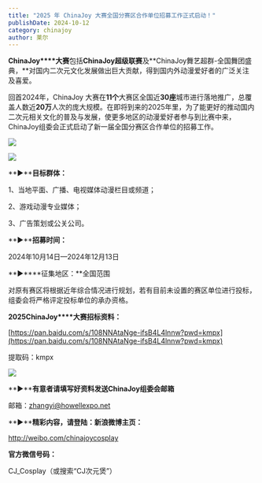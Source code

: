 ```yaml
---
title: "2025 年 ChinaJoy 大赛全国分赛区合作单位招募工作正式启动！"
publishDate: 2024-10-12
category: chinajoy
author: 莱尔
---
```


**ChinaJoy****大赛**包括**ChinaJoy超级联赛**及**ChinaJoy舞艺超群-全国舞团盛典，**对国内二次元文化发展做出巨大贡献，得到国内外动漫爱好者的广泛关注及喜爱。

回首2024年，ChinaJoy 大赛在**11个**大赛区全国近**30座**城市进行落地推广，总覆盖人数近**20万**人次的庞大规模。在即将到来的2025年里，为了能更好的推动国内二次元相关文化的普及与发展，使更多地区的动漫爱好者参与到比赛中来，ChinaJoy组委会正式启动了新一届全国分赛区合作单位的招募工作。

![](https://ec-net-1251389766.cos.ap-shanghai.myqcloud.com/wp-content/uploads/2024/10/20241012142639535.png)

![](https://ec-net-1251389766.cos.ap-shanghai.myqcloud.com/wp-content/uploads/2024/10/20241012142641870.png)

  
**►****目标群体：**

1、当地平面、广播、电视媒体动漫栏目或频道；

2、游戏动漫专业媒体；

3、广告策划或公关公司。

**►****招募时间：**

2024年10月14日—2024年12月13日

**►****征集地区：**全国范围

对原有赛区将根据近年综合情况进行规划，若有目前未设置的赛区单位进行投标，组委会将严格评定投标单位的承办资格。

**2025ChinaJoy****大赛招标资料：**

[https://pan.baidu.com/s/108NNAtaNge-ifsB4L4lnnw?pwd=kmpx](https://pan.baidu.com/s/108NNAtaNge-ifsB4L4lnnw?pwd=kmpx)

提取码：kmpx

![](https://ec-net-1251389766.cos.ap-shanghai.myqcloud.com/wp-content/uploads/2024/10/20241012142646593.png)

**►****有意者请填写好资料发送ChinaJoy组委会邮箱**

邮箱：zhangyi@howellexpo.net

**►****精彩内容，请登陆：新浪微博主页：**

http://weibo.com/chinajoycosplay

**官方微信号码：**

CJ\_Cosplay（或搜索“CJ次元煲”）
